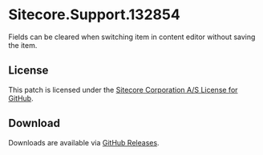 # Sitecore.Support.132854
Fields can be cleared when switching item in content editor without saving the item.

## License  
This patch is licensed under the [Sitecore Corporation A/S License for GitHub](https://github.com/sitecoresupport/Sitecore.Support.132854/blob/master/LICENSE).  

## Download  
Downloads are available via [GitHub Releases](https://github.com/sitecoresupport/Sitecore.Support.132854/releases).  
